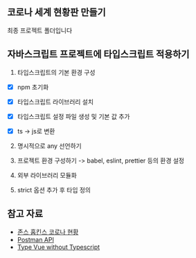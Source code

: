 ## 코로나 세계 현황판 만들기

최종 프로젝트 폴더입니다

## 자바스크립트 프로젝트에 타입스크립트 적용하기

1. 타입스크립트의 기본 환경 구성

- [x] npm 초기화

- [x] 타입스크립트 라이브러리 설치

- [x] 타입스크립트 설정 파일 생성 및 기본 값 추가

- [x] ts -> js로 변환

2. 명시적으로 any 선언하기

3. 프로젝트 환경 구성하기 -> babel, eslint, prettier 등의 환경 설정

4. 외부 라이브러리 모듈화

5. strict 옵션 추가 후 타입 정의

## 참고 자료

- [존스 홉킨스 코로나 현황](https://www.arcgis.com/apps/opsdashboard/index.html#/bda7594740fd40299423467b48e9ecf6)
- [Postman API](https://documenter.getpostman.com/view/10808728/SzS8rjbc?version=latest#27454960-ea1c-4b91-a0b6-0468bb4e6712)
- [Type Vue without Typescript](https://blog.usejournal.com/type-vue-without-typescript-b2b49210f0b)
